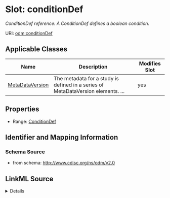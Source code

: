 # Slot: conditionDef


_ConditionDef reference: A ConditionDef defines a boolean condition._



URI: [odm:conditionDef](http://www.cdisc.org/ns/odm/v2.0/conditionDef)



<!-- no inheritance hierarchy -->




## Applicable Classes

| Name | Description | Modifies Slot |
| --- | --- | --- |
[MetaDataVersion](MetaDataVersion.md) | The metadata for a study is defined in a series of MetaDataVersion elements. ... |  yes  |







## Properties

* Range: [ConditionDef](ConditionDef.md)





## Identifier and Mapping Information







### Schema Source


* from schema: http://www.cdisc.org/ns/odm/v2.0




## LinkML Source

<details>
```yaml
name: conditionDef
description: 'ConditionDef reference: A ConditionDef defines a boolean condition.'
from_schema: http://www.cdisc.org/ns/odm/v2.0
rank: 1000
alias: conditionDef
domain_of:
- MetaDataVersion
range: ConditionDef

```
</details>